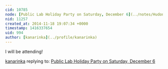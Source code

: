 ```yaml
---
cid: 10785
node: [Public Lab Holiday Party on Saturday, December 6](../notes/Hudonnoodles/10-10-2014/toolshed-raising-on-saturday-december-6)
nid: 11257
created_at: 2014-11-18 19:07:34 +0000
timestamp: 1416337654
uid: 994
author: [kanarinka](../profile/kanarinka)
---
```


I will be attending!

[kanarinka](../profile/kanarinka) replying to: [Public Lab Holiday Party on Saturday, December 6](../notes/Hudonnoodles/10-10-2014/toolshed-raising-on-saturday-december-6)

